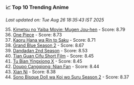### 📈 Top 10 Trending Anime

*Last updated on: Tue Aug 26 18:35:43 IST 2025*

35. [Kimetsu no Yaiba Movie: Mugen Jou-hen](https://myanimelist.net/anime/59192) - Score: 8.79
52. [One Piece](https://myanimelist.net/anime/21) - Score: 8.73
59. [Kaoru Hana wa Rin to Saku](https://myanimelist.net/anime/59845) - Score: 8.71
72. [Grand Blue Season 2](https://myanimelist.net/anime/59986) - Score: 8.67
135. [Dandadan 2nd Season](https://myanimelist.net/anime/60543) - Score: 8.53
174. [Tian Guan Cifu Short Film](https://myanimelist.net/anime/60988) - Score: 8.45
175. [Tu Bian Yingxiong X](https://myanimelist.net/anime/53447) - Score: 8.45
182. [Doupo Cangqiong: Nian Fan](https://myanimelist.net/anime/51039) - Score: 8.44
218. [Xian Ni](https://myanimelist.net/anime/55809) - Score: 8.38
226. [Sono Bisque Doll wa Koi wo Suru Season 2](https://myanimelist.net/anime/53065) - Score: 8.37
